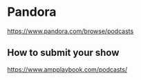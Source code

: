 # Pandora
https://www.pandora.com/browse/podcasts

## How to submit your show
https://www.ampplaybook.com/podcasts/